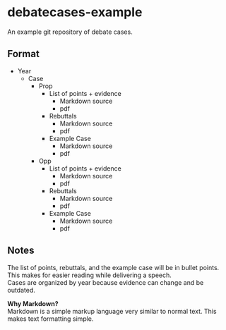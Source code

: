 # debatecases-example
An example git repository of debate cases.

## Format 

* Year
  * Case
    * Prop
      * List of points + evidence
        * Markdown source
        * pdf
      * Rebuttals
        * Markdown source
        * pdf
      * Example Case
        * Markdown source
        * pdf
    * Opp 
      * List of points + evidence
        * Markdown source
        * pdf
      * Rebuttals
        * Markdown source
        * pdf
      * Example Case
        * Markdown source
        * pdf
 
 ## Notes
 
 The list of points, rebuttals, and the example case will be in bullet points. This makes for easier reading while delivering a speech.  
 Cases are organized by year because evidence can change and be outdated.
 
 
 **Why Markdown?**  
 Markdown is a simple markup language very similar to normal text. This makes text formatting simple.
